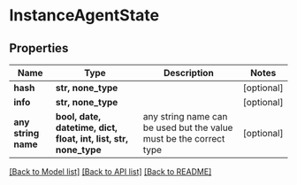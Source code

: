 # InstanceAgentState



## Properties
Name | Type | Description | Notes
------------ | ------------- | ------------- | -------------
**hash** | **str, none_type** |  | [optional] 
**info** | **str, none_type** |  | [optional] 
**any string name** | **bool, date, datetime, dict, float, int, list, str, none_type** | any string name can be used but the value must be the correct type | [optional]

[[Back to Model list]](../README.md#documentation-for-models) [[Back to API list]](../README.md#documentation-for-api-endpoints) [[Back to README]](../README.md)


